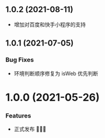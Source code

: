 ## 1.0.2 (2021-08-11)

* 增加对百度和快手小程序的支持

## 1.0.1 (2021-07-05)

### Bug Fixes

* 环境判断顺序修复为 isWeb 优先判断

# 1.0.0 (2021-05-26)

### Features

* 正式发布 🎉🎉🎉